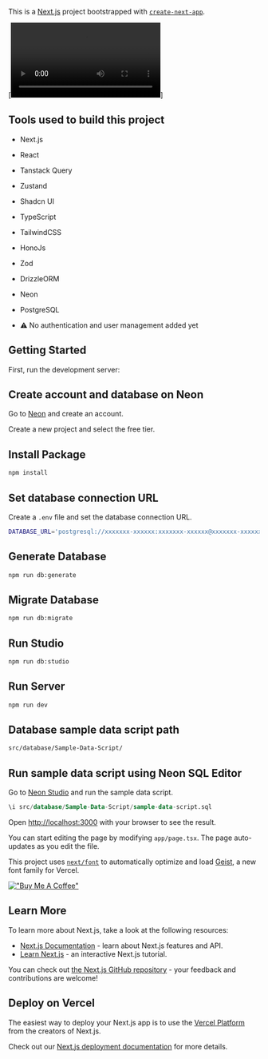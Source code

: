 This is a [Next.js](https://nextjs.org) project bootstrapped with [`create-next-app`](https://nextjs.org/docs/app/api-reference/cli/create-next-app).

[![Watch the video](https://www.bharatkara.com/images/work/task-list-full-stack-2024-11-18%20104133.mp4)]

## Tools used to build this project

- Next.js
- React
- Tanstack Query
- Zustand
- Shadcn UI
- TypeScript
- TailwindCSS
- HonoJs
- Zod
- DrizzleORM
- Neon
- PostgreSQL

- ⚠️ No authentication and user management added yet

## Getting Started

First, run the development server:

## Create account and database on Neon

Go to [Neon](https://neon.tech/) and create an account.

Create a new project and select the free tier.

## Install Package

```bash
npm install
```

## Set database connection URL

Create a `.env` file and set the database connection URL.

```bash
DATABASE_URL='postgresql://xxxxxxx-xxxxxx:xxxxxxx-xxxxxx@xxxxxxx-xxxxxx.db.neon.tech/xxxxxxx-xxxxxx?sslmode=require'
```

## Generate Database

```bash
npm run db:generate
```

## Migrate Database

```bash
npm run db:migrate
```

## Run Studio

```bash
npm run db:studio
```

## Run Server

```bash
npm run dev
```

## Database sample data script path

```bash
src/database/Sample-Data-Script/
```

## Run sample data script using Neon SQL Editor

Go to [Neon Studio](https://studio.neon.tech/) and run the sample data script.

```sql
\i src/database/Sample-Data-Script/sample-data-script.sql
```

Open [http://localhost:3000](http://localhost:3000) with your browser to see the result.

You can start editing the page by modifying `app/page.tsx`. The page auto-updates as you edit the file.

This project uses [`next/font`](https://nextjs.org/docs/app/building-your-application/optimizing/fonts) to automatically optimize and load [Geist](https://vercel.com/font), a new font family for Vercel.

[!["Buy Me A Coffee"](https://www.buymeacoffee.com/assets/img/custom_images/orange_img.png)](https://buymeacoffee.com/bharatkara)

## Learn More

To learn more about Next.js, take a look at the following resources:

- [Next.js Documentation](https://nextjs.org/docs) - learn about Next.js features and API.
- [Learn Next.js](https://nextjs.org/learn) - an interactive Next.js tutorial.

You can check out [the Next.js GitHub repository](https://github.com/vercel/next.js) - your feedback and contributions are welcome!

## Deploy on Vercel

The easiest way to deploy your Next.js app is to use the [Vercel Platform](https://vercel.com/new?utm_medium=default-template&filter=next.js&utm_source=create-next-app&utm_campaign=create-next-app-readme) from the creators of Next.js.

Check out our [Next.js deployment documentation](https://nextjs.org/docs/app/building-your-application/deploying) for more details.
